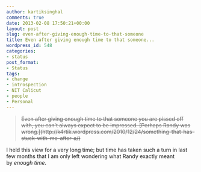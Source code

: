 ```yaml
---
author: kartiksinghal
comments: true
date: 2013-02-08 17:50:21+00:00
layout: post
slug: even-after-giving-enough-time-to-that-someone
title: Even after giving enough time to that someone...
wordpress_id: 548
categories:
- status
post_format:
- Status
tags:
- change
- introspection
- NIT Calicut
- people
- Personal
---
```


<blockquote><del>Even after giving enough time to that someone you are pissed off with, you can't always expect to be impressed. [Perhaps Randy was wrong.](http://k4rtik.wordpress.com/2010/12/24/something-that-has-stuck-with-me-after-a/)</del></blockquote>


I held this view for a very long time; but time has taken such a turn in last few months that I am only left wondering what Randy exactly meant by _enough time_.

